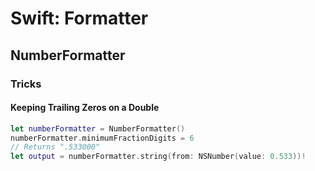 # Swift: Formatter
## NumberFormatter
### Tricks
#### Keeping Trailing Zeros on a Double
```swift
let numberFormatter = NumberFormatter()
numberFormatter.minimumFractionDigits = 6
// Returns ".533000"
let output = numberFormatter.string(from: NSNumber(value: 0.533))!
```
